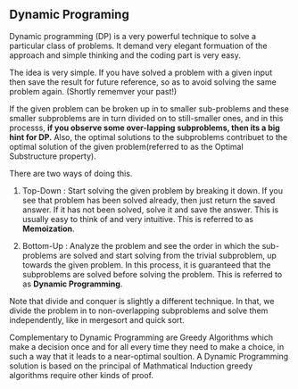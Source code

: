 ## Dynamic Programing ##

Dynamic programming (DP) is a very powerful technique to solve a particular class of problems. It demand very elegant formuation of the approach and simple thinking and the coding part is very easy.

The idea is very simple. If you have solved a problem with a given input then save the result for future reference, so as to avoid solving the same problem again. (Shortly rememver your past!)

If the given problem can be broken up in to smaller sub-problems and these smaller subproblems are in turn divided on to still-smaller ones, and in this processs, __if you observe some over-lapping subproblems, then its a big hint for DP.__ Also, the optimal solutions to the subproblems contribuet to the optimal solution of the given problem(referred to as the Optimal Substructure property).

There are two ways of doing this.

1) Top-Down : Start solving the given problem by breaking it down. If you see that problem has been solved already, then just return the saved answer. If it has not been solved, solve it and save the answer. This is usually easy to think of and very intuitive. This is referred to as __Memoization__.

2) Bottom-Up : Analyze the problem and see the order in which the sub-problems are solved and start solving from the trivial subproblem, up towards the given problem. In this process, it is guaranteed that the subproblems are solved before solving the problem. This is referred to as __Dynamic Programming__.

Note that divide and conquer is slightly a different technique. In that, we divide the problem in to non-overlapping subproblems and solve them independently, like in mergesort and quick sort.

Complementary to Dynamic Programming are Greedy Algorithms which make a decision once and for all every time they need to make a choice, in such a way that it leads to a near-optimal soultion. A Dynamic Programming solution is based on the principal of Mathmatical Induction greedy algorithms require other kinds of proof.
